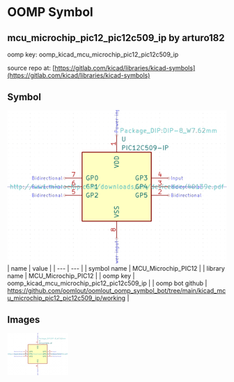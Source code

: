 # OOMP Symbol  
## mcu_microchip_pic12_pic12c509_ip  by arturo182  
  
oomp key: oomp_kicad_mcu_microchip_pic12_pic12c509_ip  
  
source repo at: [https://gitlab.com/kicad/libraries/kicad-symbols](https://gitlab.com/kicad/libraries/kicad-symbols)  
## Symbol  
  
[![working.png](working_600.png)](working.png)  
| name | value | 
| --- | --- | 
| symbol name | MCU_Microchip_PIC12 | 
| library name | MCU_Microchip_PIC12 | 
| oomp key | oomp_kicad_mcu_microchip_pic12_pic12c509_ip | 
| oomp bot github | https://github.com/oomlout/oomlout_oomp_symbol_bot/tree/main/kicad_mcu_microchip_pic12_pic12c509_ip/working | 
## Images  
  
[![working.png](working_140.png)](working.png)  
